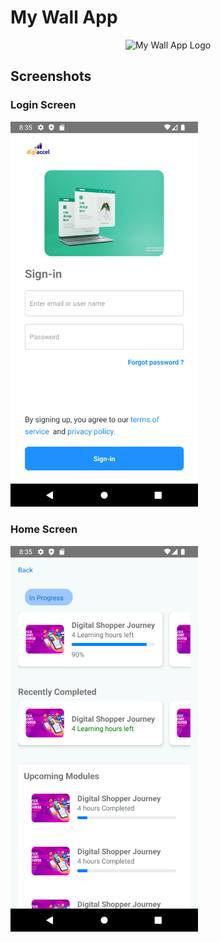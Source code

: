 # My Wall App

<p align="center">
  <img width="124"  src="https://images.crunchbase.com/image/upload/c_pad,f_auto,q_auto:eco,dpr_1/myvglhti7yvfughb4oxz" alt="My Wall App Logo" width="200">
</p>

## Screenshots

### Login Screen

<img width="300"  src="appimages/1.png?raw=true" >

### Home Screen

<img width="300"  src="appimages/2.png?raw=true" >
